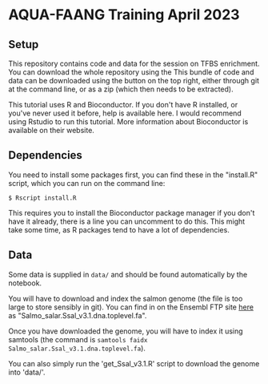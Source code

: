 # AQUA-FAANG Training April 2023

## Setup

This repository contains code and data for the session on TFBS enrichment. You
can download the whole repository using the This bundle of code and data can be
downloaded using the button on the top right, either through git at the command
line, or as a zip (which then needs to be extracted).

This tutorial uses R and Bioconductor. If you don't have R installed, or you've
never used it before, help is available here. I would recommend using Rstudio
to run this tutorial. More information about Bioconductor is available on their
website.

## Dependencies

You need to install some packages first, you can find these in the
"install.R" script, which you can run on the command line:

```
$ Rscript install.R
```

This requires you to install the Bioconductor package manager if you don't have
it already, there is a line you can uncomment to do this. This might take some
time, as R packages tend to have a lot of  dependencies.

## Data

Some data is supplied in `data/` and should be found automatically by the notebook.

You will have to download and index the salmon genome (the file is too large
to store sensibly in git). You can find in on the Ensembl FTP site
[here](https://ftp.ensembl.org/pub/release-109/fasta/salmo_salar/dna) as 
"Salmo_salar.Ssal_v3.1.dna.toplevel.fa".

Once you have downloaded the genome, you will have to index it using samtools
(the command is `samtools faidx Salmo_salar.Ssal_v3.1.dna.toplevel.fa`).

You can also simply run the 'get_Ssal_v3.1.R' script to download the genome
into 'data/'.

